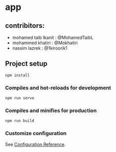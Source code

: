 # app

## contribitors:
- mohamed taib lkanit : @MohamedTaibL
- mohammed khatiri : @Mokhatiri
- nassim lazrek : @1kiroorik1

## Project setup
```
npm install
```

### Compiles and hot-reloads for development
```
npm run serve
```

### Compiles and minifies for production
```
npm run build
```

### Customize configuration
See [Configuration Reference](https://cli.vuejs.org/config/).

